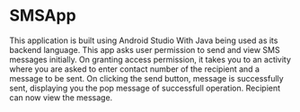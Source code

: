 # SMSApp
This application is built using Android Studio With Java being used as its backend language.
This app asks user permission to send and view SMS messages initially. On granting access permission,
it takes you to an activity where you are asked to enter contact number of the recipient and a message to be sent.
On clicking the send button, message is successfully sent, displaying you the pop message of successfull operation.
Recipient can now view the message.

